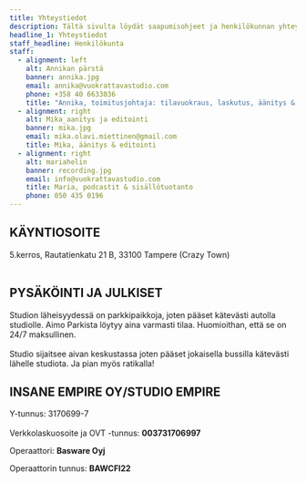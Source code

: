 ```yaml
---
title: Yhteystiedot
description: Tältä sivulta löydät saapumisohjeet ja henkilökunnan yhteystiedot
headline_1: Yhteystiedot
staff_headline: Henkilökunta
staff:
  - alignment: left
    alt: Annikan pärstä
    banner: annika.jpg
    email: annika@vuokrattavastudio.com
    phone: +358 40 6633036
    title: "Annika, toimitusjohtaja: tilavuokraus, laskutus, äänitys & kuvaus"
  - alignment: right
    alt: Mika_aanitys ja editointi
    banner: mika.jpg
    email: mika.olavi.miettinen@gmail.com
    title: Mika, äänitys & editointi
  - alignment: right
    alt: mariahelin
    banner: recording.jpg
    email: info@vuokrattavastudio.com
    title: Maria, podcastit & sisällötuotanto
    phone: 050 435 0196
---
```

## KÄYNTIOSOITE

5.kerros, Rautatienkatu 21 B, 33100 Tampere (Crazy Town) <br><br>

## PYSÄKÖINTI JA JULKISET

Studion läheisyydessä on parkkipaikkoja, joten pääset kätevästi autolla studiolle. Aimo Parkista löytyy aina varmasti tilaa. Huomioithan, että se on 24/7 maksullinen.\
\
Studio sijaitsee aivan keskustassa joten pääset jokaisella bussilla kätevästi lähelle studiota. Ja pian myös ratikalla!

## INSANE EMPIRE OY/STUDIO EMPIRE

Y-tunnus: 3170699-7\
\
Verkkolaskuosoite ja OVT -tunnus: **003731706997**

Operaattori: **Basware Oyj**

Operaattorin tunnus: **BAWCFI22**